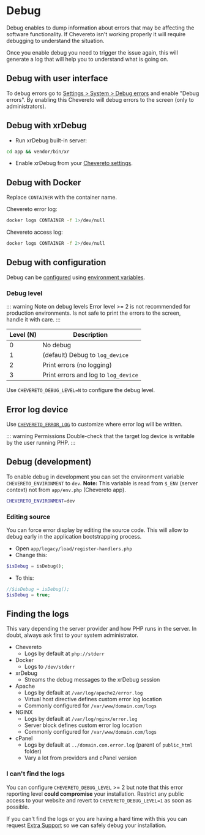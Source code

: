 # Debug

Debug enables to dump information about errors that may be affecting the software functionality. If Chevereto isn't working properly it will require debugging to understand the situation.

Once you enable debug you need to trigger the issue again, this will generate a log that will help you to understand what is going on.

## Debug with user interface

To debug errors go to [Settings > System > Debug errors](https://v4-admin.chevereto.com/settings/system.html#debug-errors) and enable "Debug errors". By enabling this Chevereto will debug errors to the screen (only to administrators).

## Debug with xrDebug

* Run xrDebug built-in server:

```sh
cd app && vendor/bin/xr
```

* Enable xrDebug from your [Chevereto settings](https://v4-admin.chevereto.com/settings/system.html#enable-xr).

## Debug with Docker

Replace `CONTAINER` with the container name.

Chevereto error log:

```sh
docker logs CONTAINER -f 1>/dev/null
```

Chevereto access log:

```sh
docker logs CONTAINER -f 2>/dev/null
```

## Debug with configuration

Debug can be [configured](../../application/configuration/configuring.md) using [environment variables](../../application/configuration/environment.md#debug-variables).

### Debug level

::: warning Note on debug levels
Error level >= 2 is not recommended for production environments. Is not safe to print the errors to the screen, handle it with care.
:::

| Level (N) | Description                          |
| --------- | ------------------------------------ |
| 0         | No debug                             |
| 1         | (default) Debug to `log_device`      |
| 2         | Print errors (no logging)            |
| 3         | Print errors and log to `log_device` |

Use `CHEVERETO_DEBUG_LEVEL=N` to configure the debug level.

## Error log device

Use [`CHEVERETO_ERROR_LOG`](../../application/configuration/environment.md#error-logging-variables) to customize where error log will be written.

::: warning Permissions
Double-check that the target log device is writable by the user running PHP.
:::

## Debug (development)

To enable debug in development you can set the environment variable `CHEVERETO_ENVIRONMENT` to `dev`. **Note:** This variable is read from `$_ENV` (server context) not from `app/env.php` (Chevereto app).

```sh
CHEVERETO_ENVIRONMENT=dev
```

### Editing source

You can force error display by editing the source code. This will allow to debug early in the application bootstrapping process.

* Open `app/legacy/load/register-handlers.php`
* Change this:

```php
$isDebug = isDebug();
```

* To this:

```php
//$isDebug = isDebug();
$isDebug = true;
```

## Finding the logs

This vary depending the server provider and how PHP runs in the server. In doubt, always ask first to your system administrator.

* Chevereto
  * Logs by default at `php://stderr`
* Docker
  * Logs to `/dev/stderr`
* xrDebug
  * Streams the debug messages to the xrDebug session
* Apache
  * Logs by default at `/var/log/apache2/error.log`
  * Virtual host directive defines custom error log location
  * Commonly configured for `/var/www/domain.com/logs`
* NGINX
  * Logs by default at `/var/log/nginx/error.log`
  * Server block defines custom error log location
  * Commonly configured for `/var/www/domain.com/logs`
* cPanel
  * Logs by default at `../domain.com.error.log` (parent of `public_html` folder)
  * Vary a lot from providers and cPanel version

### I can't find the logs

You can configure `CHEVERETO_DEBUG_LEVEL` >= 2 but note that this error reporting level **could compromise** your installation. Restrict any public access to your website and revert to `CHEVERETO_DEBUG_LEVEL=1` as soon as possible.

If you can't find the logs or you are having a hard time with this you can request [Extra Support](https://chevereto.com/support) so we can safely debug your installation.
